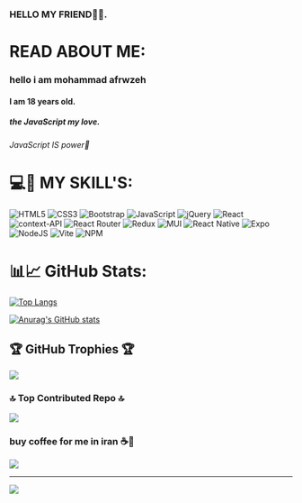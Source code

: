 

### HELLO MY FRIEND👋🤗.

# READ ABOUT ME:
<h3>hello i am mohammad afrwzeh</h3>
<h4>I am 18 years old.</h4>
<h5>the JavaScript my love.</h5>
<h6>JavaScript IS power💪</h6>


# 💻🥳 MY SKILL'S:
![HTML5](https://img.shields.io/badge/html5-%23E34F26.svg?style=for-the-badge&logo=html5&logoColor=white) ![CSS3](https://img.shields.io/badge/css3-%231572B6.svg?style=for-the-badge&logo=css3&logoColor=white) ![Bootstrap](https://img.shields.io/badge/bootstrap-%238511FA.svg?style=for-the-badge&logo=bootstrap&logoColor=white) ![JavaScript](https://img.shields.io/badge/javascript-%23323330.svg?style=for-the-badge&logo=javascript&logoColor=%23F7DF1E) ![jQuery](https://img.shields.io/badge/jquery-%230769AD.svg?style=for-the-badge&logo=jquery&logoColor=white) ![React](https://img.shields.io/badge/react-%2320232a.svg?style=for-the-badge&logo=react&logoColor=%2361DAFB) ![context-API](https://img.shields.io/badge/Context--Api-000000?style=for-the-badge&logo=react) ![React Router](https://img.shields.io/badge/React_Router-CA4245?style=for-the-badge&logo=react-router&logoColor=white) ![Redux](https://img.shields.io/badge/redux-%23593d88.svg?style=for-the-badge&logo=redux&logoColor=white) ![MUI](https://img.shields.io/badge/MUI-%230081CB.svg?style=for-the-badge&logo=mui&logoColor=white) ![React Native](https://img.shields.io/badge/react_native-%2320232a.svg?style=for-the-badge&logo=react&logoColor=%2361DAFB) ![Expo](https://img.shields.io/badge/expo-1C1E24?style=for-the-badge&logo=expo&logoColor=#D04A37) ![NodeJS](https://img.shields.io/badge/node.js-6DA55F?style=for-the-badge&logo=node.js&logoColor=white) ![Vite](https://img.shields.io/badge/vite-%23646CFF.svg?style=for-the-badge&logo=vite&logoColor=white) ![NPM](https://img.shields.io/badge/NPM-%23CB3837.svg?style=for-the-badge&logo=npm&logoColor=white)


# 📊📈 GitHub Stats:

[![Top Langs](https://github-readme-stats.vercel.app/api/top-langs/?username=techcodeofficial)](https://github.com/anuraghazra/github-readme-stats)

[![Anurag's GitHub stats](https://github-readme-stats.vercel.app/api?username=techcodeofficial)](https://github.com/anuraghazra/github-readme-stats)

## 🏆 GitHub Trophies 🏆
![](https://github-profile-trophy.vercel.app/?username=techcodeofficial&theme=flat&no-frame=false&no-bg=false&margin-w=4)

### 🔝 Top Contributed Repo 🔝
![](https://github-contributor-stats.vercel.app/api?username=techcodeofficial&limit=5&theme=onedark&combine_all_yearly_contributions=true)

### buy coffee for me in iran ☕🤩

<a href="https://www.coffeebede.com/techcodeofficial"><img class="img-fluid" src="https://coffeebede.ir/DashboardTemplateV2/app-assets/images/banner/default-yellow.svg" /></a>

---

[![](https://visitcount.itsvg.in/api?id=techcodeofficial&label=Profile%20Views&color=12&icon=2&pretty=true)](https://github.com/techcodeofficial)
<!-- Proudly created with GPRM ( https://gprm.itsvg.in ) -->
